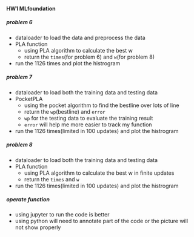#### HW1 MLfoundation

##### problem 6
- dataloader to load the data and preprocess the data
- PLA function
    - using PLA algorithm to calculate the best w
    - return the `times`(for problem 6) and `w`(for problem 8) 
- run the 1126 times and plot the histrogram
##### problem 7
- dataloader to load both the training data and testing data
- PocketPLA
    - using the pocket algorithm to find the bestline over lots of line
    - return the `wp`(bestline) and `error`
    - `wp` for the testing data to evaluate the training result
    - `error` will help me more easier to track my function 
- run the 1126 times(limited in 100 updates) and plot the histrogram
##### problem 8
- dataloader to load both the training data and testing data
- PLA function
    - using PLA algorithm to calculate the best w in finite updates
    - return the `times` and `w`
- run the 1126 times(limited in 100 updates) and plot the histrogram

##### operate function
- using jupyter to run the code is better
- using python will need to annotate part of the code or the picture will not show properly

